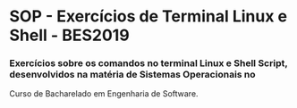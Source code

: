 # SOP - Exercícios de Terminal Linux e Shell - BES2019

### Exercícios sobre os comandos no terminal Linux e Shell Script, desenvolvidos na matéria de Sistemas Operacionais no 
Curso de Bacharelado em Engenharia de Software.
